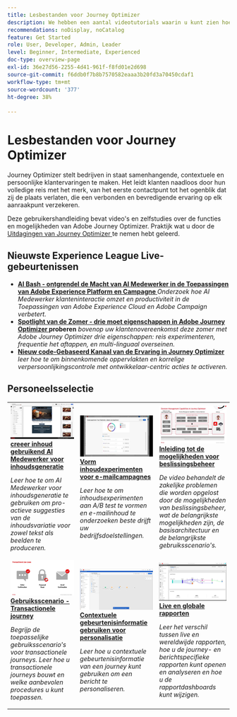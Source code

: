 ```yaml
---
title: Lesbestanden voor Journey Optimizer
description: We hebben een aantal videotutorials waarin u kunt zien hoe u de voordelen van Journey Optimizer kunt benutten.
recommendations: noDisplay, noCatalog
feature: Get Started
role: User, Developer, Admin, Leader
level: Beginner, Intermediate, Experienced
doc-type: overview-page
exl-id: 36e27d56-2255-4d41-961f-f8fd01e2d698
source-git-commit: f6ddb0f7b8b7570582eaaa3b20fd3a70450cdaf1
workflow-type: tm+mt
source-wordcount: '377'
ht-degree: 38%

---
```



# Lesbestanden voor Journey Optimizer

Journey Optimizer stelt bedrijven in staat samenhangende, contextuele en persoonlijke klantervaringen te maken. Het leidt klanten naadloos door hun volledige reis met het merk, van het eerste contactpunt tot het ogenblik dat zij de plaats verlaten, die een verbonden en bevredigende ervaring op elk aanraakpunt verzekeren.

Deze gebruikershandleiding bevat video&#39;s en zelfstudies over de functies en mogelijkheden van Adobe Journey Optimizer. Praktijk wat u door de [ Uitdagingen van Journey Optimizer ](https://experienceleague.adobe.com/nl/docs/journey-optimizer-learn/challenges/introduction-and-prerequisites) te nemen hebt geleerd.

<div id="recs-overview-body-1"></div>
<div id="recs-overview-body-2"></div>
<div id="recs-overview-body-3"></div>
<div id="recs-overview-body-4"></div>
<div id="recs-overview-body-5"></div>
<div id="recs-overview-body-6"></div>

<div id="events-section">

## Nieuwste Experience League Live-gebeurtenissen

* **[AI Bash - ontgrendel de Macht van AI Medewerker in de Toepassingen van Adobe Experience Platform en Campagne ](https://experienceleague.adobe.com/nl/docs/events/experience-league-live-recordings/episodes/exl-live-episode-09-26-24)**
  *Onderzoek hoe AI Medewerker klanteninteractie omzet en productiviteit in de Toepassingen van Adobe Experience Cloud en Adobe Campaign verbetert.*
* **[Spotlight van de Zomer - drie moet eigenschappen in Adobe Journey Optimizer ](https://experienceleague.adobe.com/nl/docs/events/experience-league-live-recordings/episodes/exl-live-episode-08-28-24) proberen**
  *bovenop uw klantenovereenkomst deze zomer met Adobe Journey Optimizer drie eigenschappen: reis experimenteren, frequentie het aftappen, en multi-linguaal overseinen.*
* **[Nieuw code-Gebaseerd Kanaal van de Ervaring in Journey Optimizer ](https://experienceleague.adobe.com/nl/docs/events/experience-league-live-recordings/episodes/exl-live-episode-04-24-24)**
  *leer hoe te om binnenkomende oppervlakten en korrelige verpersoonlijkingscontrole met ontwikkelaar-centric acties te activeren.*

</div>

<div id="staff-picks-section">

## Personeelsselectie

<table>
<tr>
    <td>
    <a href="../content-management/create-content-using-ai-assistant-for-content-generation.md">
      <img alt="Inhoud maken met AI Assistant voor het genereren van inhoud (video)" src="../assets/3434635.jpg"/>
    </a>
    <div>
      <a href="../content-management/create-content-using-ai-assistant-for-content-generation.md">
    <strong> creeer inhoud gebruikend AI Medewerker voor inhoudsgeneratie </strong>
    </a>
    </div>
    <p>
    <em> Leer hoe te om AI Medewerker voor inhoudsgeneratie te gebruiken om pro-actieve suggesties van de inhoudsvariatie voor zowel tekst als beelden te produceren.
</em>
    <p>
  </td>
    <td>
    <a href="../experimentation/content-experiments-for-emails.md">
      <img alt="Inhoud-experimenten configureren voor e-mailcampagnes (video)" src="../assets/3419893.jpeg"/>
    </a>
    <div>
      <a href="../experimentation/content-experiments-for-emails.md">
    <strong> Vorm inhoudexperimenten voor e-mailcampagnes </strong>
    </a>
    </div>
    <p>
    <em> Leer hoe te om inhoudsexperimenten aan A/B test te vormen en e-mailinhoud te onderzoeken beste drijft uw bedrijfsdoelstellingen.</em>
    <p>
  </td>
  </td>
    <td>
    <a href="../decision-management/create-decisions.md">
      <img alt="Inleiding tot de mogelijkheden voor beslissingsbeheer" src="../assets/326961.jpg"/>
    </a>
    <div>
      <a href="../decision-management/create-decisions.md">
    <strong>Inleiding tot de mogelijkheden voor beslissingsbeheer </strong>
    </a>
    </div>
    <p>
    <em>De video behandelt de zakelijke problemen die worden opgelost door de mogelijkheden van beslissingsbeheer, wat de belangrijkste mogelijkheden zijn, de basisarchitectuur en de belangrijkste gebruiksscenario's.

</em>
    <p>
  </td>
</tr>
<tr>
  <td>
    <a href="../create-journeys/use-case-transactional-journey.md">
      <img alt="Gebruiksscenario - Transactionele journey " src="../assets/334202.jpeg"/>
    </a>
    <div>
      <a href="../create-journeys/use-case-transactional-journey.md">
    <strong>Gebruiksscenario - Transactionele journey </strong>
    </a>
    </div>
    <p>
    <em>Begrijp de toepasselijke gebruiksscenario's voor transactionele journeys. Leer hoe u transactionele journeys bouwt en welke aanbevolen procedures u kunt toepassen.</em>
    <p>
  </td>
    <td>
    <a href="../personalize-content/use-contextual-event-information-for-personalization.md">
      <img alt="Contextuele gebeurtenisinformatie gebruiken voor personalisatie" src="../assets/334165.jpg"/>
    </a>
    <div>
      <a href="../personalize-content/use-contextual-event-information-for-personalization.md">
    <strong>Contextuele gebeurtenisinformatie gebruiken voor personalisatie </strong>
    </a>
    </div>
    <p>
    <em>Leer hoe u contextuele gebeurtenisinformatie van een journey kunt gebruiken om een bericht te personaliseren.</em>
    <p>
  </td>
  </td>
    <td>
    <a href="../report-and-monitor/live-and-global-reports.md">
      <img alt="Live en globale rapporten" src="../assets/334108.jpg"/>
    </a>
    <div>
      <a href="../report-and-monitor/live-and-global-reports.md">
    <strong>Live en globale rapporten </strong>
    </a>
    </div>
    <p>
    <em>Leer het verschil tussen live en wereldwijde rapporten, hoe u de journey- en berichtspecifieke rapporten kunt openen en analyseren en hoe u de rapportdashboards kunt wijzigen.

</em>
    <p>
  </td>
</tr>
</table>
</div>
